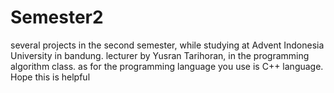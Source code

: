# Semester2
several projects in the second semester, while studying at Advent Indonesia University in bandung. lecturer by Yusran Tarihoran, in the programming algorithm class. as for the programming language you use is C++ language. Hope this is helpful
